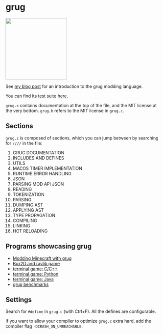 # grug

<img src="https://github.com/user-attachments/assets/030798b8-88bb-4c45-ba42-b79bb1b1e12c" width=200 />

See [my blog post](https://mynameistrez.github.io/2024/02/29/creating-the-perfect-modding-language.html) for an introduction to the grug modding language.

You can find its test suite [here](https://github.com/MyNameIsTrez/grug-tests).

`grug.c` contains documentation at the top of the file, and the MIT license at the very bottom. `grug.h` refers to the MIT license in `grug.c`.

## Sections

`grug.c` is composed of sections, which you can jump between by searching for `////` in the file:

1. GRUG DOCUMENTATION
2. INCLUDES AND DEFINES
3. UTILS
4. MACOS TIMER IMPLEMENTATION
5. RUNTIME ERROR HANDLING
6. JSON
7. PARSING MOD API JSON
8. READING
9. TOKENIZATION
10. PARSING
11. DUMPING AST
12. APPLYING AST
13. TYPE PROPAGATION
14. COMPILING
15. LINKING
16. HOT RELOADING

## Programs showcasing grug

- [Modding Minecraft with grug](https://github.com/MyNameIsTrez/grug-toys)
- [Box2D and raylib game](https://github.com/MyNameIsTrez/grug-box2d-and-raylib-game)
- [terminal game: C/C++](https://github.com/MyNameIsTrez/grug-terminal-game-c-cpp)
- [terminal game: Python](https://github.com/MyNameIsTrez/grug-terminal-game-python)
- [terminal game: Java](https://github.com/MyNameIsTrez/grug-terminal-game-java)
- [grug benchmarks](https://github.com/MyNameIsTrez/grug-benchmarks)

## Settings

Search for `#define` in `grug.c` (with Ctrl+F). All the defines are configurable.

If you want to allow your compiler to optimize `grug.c` extra hard, add the compiler flag `-DCRASH_ON_UNREACHABLE`.
